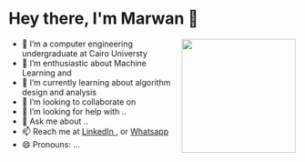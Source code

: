 # Hey there, I'm Marwan 👋

<a href="https://imgbb.com/"><img src="https://i.ibb.co/DYJVRfY/aaa.png" width=200vw heigth=200vw  align="right"/></a>


- 🔭 I’m a computer engineering undergraduate at Cairo Universty
- 🔭 I’m enthusiastic about Machine Learning and 
- 🌱 I’m currently learning about algorithm design and analysis 
- 👯 I’m looking to collaborate on 
- 🤔 I’m looking for help with ..
- 💬 Ask me about ..
- 📫 Reach me at <a href =https://www.linkedin.com/in/marwan8/> LinkedIn </a>, or <a href="https://api.whatsapp.com/send/?phone=201272404140">Whatsapp</a>
- 😄 Pronouns: ...
